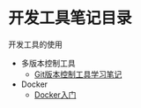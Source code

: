 # 开发工具笔记目录

开发工具的使用

* 多版本控制工具
  * [Git版本控制工具学习笔记](git/Git学习笔记.md)
* Docker
  * [Docker入门](docker/Docker入门.md)